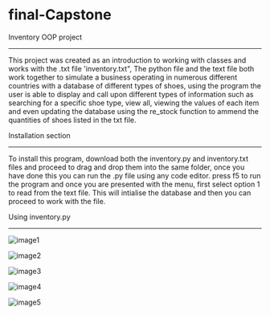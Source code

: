 # final-Capstone

Inventory OOP project
_____________________

This project was created as an introduction to working with classes and works with the .txt file 'inventory.txt",
The python file and the text file both work together to simulate a business operating in numerous different countries
with a database of different types of shoes, using the program the user is able to display and call upon different 
types of information such as searching for a specific shoe type, view all, viewing the values of each item
and even updating the database using the re_stock function to ammend the quantities of shoes listed in the txt file.

Installation section
____________________

To install this program, download both the inventory.py and inventory.txt files and proceed to drag and drop them
into the same folder, once you have done this you can run the .py file using any code editor. press f5 to run the
program and once you are presented with the menu, first select option 1 to read from the text file. This will
intialise the database and then you can proceed to work with the file.

Using inventory.py
___________________

![image1](https://user-images.githubusercontent.com/112674211/211157813-acd00d65-a3ef-4c1c-9e2a-193985d132a6.png)

![image2](https://user-images.githubusercontent.com/112674211/211157926-ec049538-1b19-442e-84c7-b9f42cb2a647.png)

![image3](https://user-images.githubusercontent.com/112674211/211157927-91ac5bdc-8655-4790-8820-2071d860a27c.png)

![image4](https://user-images.githubusercontent.com/112674211/211157930-365ed9c8-5afe-477a-99d2-cf87a9f0e980.png)

![image5](https://user-images.githubusercontent.com/112674211/211157934-d620b9b4-b794-4b03-be80-01216868b9cb.png)
